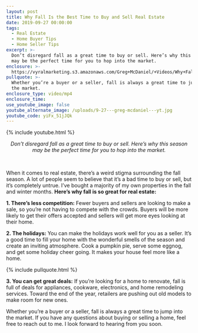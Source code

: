 ```yaml
---
layout: post
title: Why Fall Is the Best Time to Buy and Sell Real Estate
date: 2019-09-27 00:00:00
tags:
  - Real Estate
  - Home Buyer Tips
  - Home Seller Tips
excerpt: >-
  Don’t disregard fall as a great time to buy or sell. Here’s why this season
  may be the perfect time for you to hop into the market.
enclosure: >-
  https://vyralmarketing.s3.amazonaws.com/Greg+McDaniel/+Videos/Why+Fall+Is+the+Best+Time+to+Buy+and+Sell+Real+Estate.mp4
pullquote: >-
  Whether you’re a buyer or a seller, fall is always a great time to jump into
  the market.
enclosure_type: video/mp4
enclosure_time:
use_youtube_image: false
youtube_alternate_image: /uploads/9-27---greg-mcdaniel---yt.jpg
youtube_code: yiFx_51jJQk
---
```


{% include youtube.html %}

<center><em>Don&rsquo;t disregard fall as a great time to buy or sell. Here&rsquo;s why this season may be the perfect time for you to hop into the market.</em></center>

&nbsp;

When it comes to real estate, there’s a weird stigma surrounding the fall season. A lot of people seem to believe that it’s a bad time to buy or sell, but it’s completely untrue. I’ve bought a majority of my own properties in the fall and winter months. **Here’s why fall is so great for real estate:**

**1\. There’s less competition:** Fewer buyers and sellers are looking to make a sale, so you’re not having to compete with the crowds. Buyers will be more likely to get their offers accepted and sellers will get more eyes looking at their home.

**2\. The holidays:** You can make the holidays work well for you as a seller. It’s a good time to fill your home with the wonderful smells of the season and create an inviting atmosphere. Cook a pumpkin pie, serve some eggnog, and get some holiday cheer going. It makes your house feel more like a home.

{% include pullquote.html %}

**3\. You can get great deals:** If you’re looking for a home to renovate, fall is full of deals for appliances, cookware, electronics, and home remodeling services. Toward the end of the year, retailers are pushing out old models to make room for new ones.

Whether you’re a buyer or a seller, fall is always a great time to jump into the market. If you have any questions about buying or selling a home, feel free to reach out to me. I look forward to hearing from you soon.